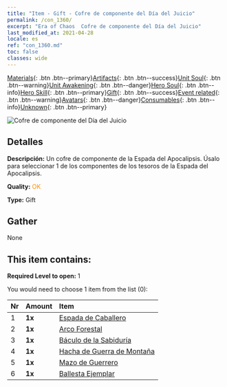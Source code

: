 ```yaml
---
title: "Item - Gift - Cofre de componente del Día del Juicio"
permalink: /con_1360/
excerpt: "Era of Chaos  Cofre de componente del Día del Juicio"
last_modified_at: 2021-04-28
locale: es
ref: "con_1360.md"
toc: false
classes: wide
---
```

 [Materials](/ItemsES/){: .btn .btn--primary}[Artifacts](/ItemsES/Artifacts/){: .btn .btn--success}[Unit Soul](/ItemsES/UnitSoul/){: .btn .btn--warning}[Unit Awakening](/ItemsES/UnitAwakening/){: .btn .btn--danger}[Hero Soul](/ItemsES/HeroSoul/){: .btn .btn--info}[Hero Skill](/ItemsES/HeroSkill/){: .btn .btn--primary}[Gift](/ItemsES/Gift/){: .btn .btn--success}[Event related](/ItemsES/Events/){: .btn .btn--warning}[Avatars](/ItemsES/Avatars/){: .btn .btn--danger}[Consumables](/ItemsES/Consumables/){: .btn .btn--info}[Unknown](/ItemsES/Unknown/){: .btn .btn--primary}

 ![Cofre de componente del Día del Juicio](/images/t/i_906037.png)

## Detalles
 **Descripción:** Un cofre de componente de la Espada del Apocalipsis. Úsalo para seleccionar 1 de los componentes de los tesoros de la Espada del Apocalipsis.

 **Quality:** <span style="color: #FF8C00">OK</span>

 **Type:** Gift

## Gather

  None

## This item contains:

 **Required Level to open:** 1

 You would need to choose 1 item from the list (0):

  | Nr | Amount |     Item    |
  |:---|:-------|:------------|
  | 1 |  **1x** | [Espada de Caballero](/ItemsES/art_166/) |  | 
  | 2 |  **1x** | [Arco Forestal](/ItemsES/art_167/) |  | 
  | 3 |  **1x** | [Báculo de la Sabiduría](/ItemsES/art_168/) |  | 
  | 4 |  **1x** | [Hacha de Guerra de Montaña](/ItemsES/art_169/) |  | 
  | 5 |  **1x** | [Mazo de Guerrero](/ItemsES/art_170/) |  | 
  | 6 |  **1x** | [Ballesta Ejemplar](/ItemsES/art_171/) |  | 

